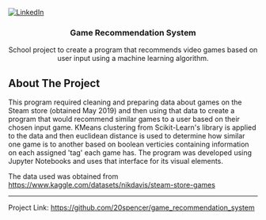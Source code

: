 <a name="readme-top"></a>
[![LinkedIn][linkedin-shield]][linkedin-url]


<h3 align="center">Game Recommendation System</h3>

  <p align="center">
    School project to create a program that recommends video games based on user input using a machine learning algorithm.
    <br />



<!-- ABOUT THE PROJECT -->
## About The Project
This program required cleaning and preparing data about games on the Steam store (obtained May 2019) and then using that data to create a program that would recommend similar games to a user based on their chosen input game. KMeans clustering from Scikit-Learn's library is applied
to the data and then euclidean distance is used to determine how similar one game is to another based on boolean verticies containing information on each assigned 'tag' each game has. The program was developed using Jupyter Notebooks and uses that interface for its visual elements.

The data used was obtained from https://www.kaggle.com/datasets/nikdavis/steam-store-games

<hr/>

Project Link: https://github.com/20spencer/game_recommendation_system




<!-- MARKDOWN LINKS & IMAGES -->
<!-- https://www.markdownguide.org/basic-syntax/#reference-style-links -->
[linkedin-shield]: https://img.shields.io/badge/-LinkedIn-black.svg?style=for-the-badge&logo=linkedin&colorB=555
[linkedin-url]: https://linkedin.com/in/spencer-bean-3347b2257
